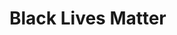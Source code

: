 # Black Lives Matter <script> generator form
This application is meant to be used in combination with 

[BLM Banner]: https://github.com/draftedus/blm-banner	"Black Lives Matter Banner"

It allows users to generate the injection script with a different company name and colors.

### Customize the DOM Injection Root

If you'd like to embed this script on your own site, but don't want to use an element with the `id="root"`, you can pass the element ID you'd like the script to inject into via the `data-inject-id` tag on the script.

```javascript
<script src="dist/blm.generator.js" data-inject-id="blmRoot"></script>
```

NOTE: For now, you need to make sure that the element you're injecting into exists by the time this script is invoked. Generally this means putting the script at the bottom of the `<body>`

### Development

First things first, run `npm ci` in order to install the dependencies you will need to develop the project.



In the project directory, you can run:

### `npm start`

Runs the app in the development mode.<br />
Open [http://localhost:3000](http://localhost:3000) to view it in the browser.

The page will reload if you make edits.<br />
You will also see any lint errors in the console.

### `npm run build`

Builds the bundle for production using `rollup` to the `dist` folder.<br />
It correctly bundles React in production mode and optimizes the build for the best performance.
